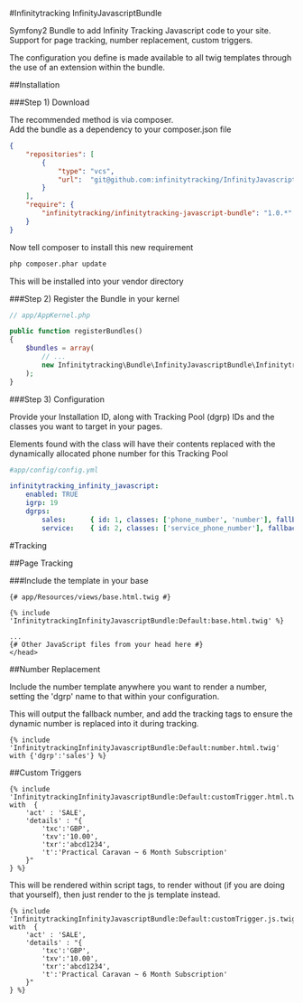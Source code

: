 #Infinitytracking InfinityJavascriptBundle

Symfony2 Bundle to add Infinity Tracking Javascript code to your site.
Support for page tracking, number replacement, custom triggers.

The configuration you define is made available to all twig templates
 through the use of an extension within the bundle.

##Installation

###Step 1) Download

The recommended method is via composer.  
Add the bundle as a dependency to your composer.json file

```json
{
    "repositories": [
        {
            "type": "vcs",
            "url":  "git@github.com:infinitytracking/InfinityJavascriptBundle.git"
        }
    ],
    "require": {
        "infinitytracking/infinitytracking-javascript-bundle": "1.0.*"
    }
}
```

Now tell composer to install this new requirement

```bash
php composer.phar update
```

This will be installed into your vendor directory

###Step 2) Register the Bundle in your kernel

```php
// app/AppKernel.php

public function registerBundles()
{
    $bundles = array(
        // ...
        new Infinitytracking\Bundle\InfinityJavascriptBundle\InfinitytrackingInfinityJavascriptBundle(),
    );
}
```

###Step 3) Configuration

Provide your Installation ID, along with Tracking Pool (dgrp) IDs and the 
classes you want to target in your pages.  

Elements found with the class will have their contents replaced with the
dynamically allocated phone number for this Tracking Pool

```yaml
#app/config/config.yml

infinitytracking_infinity_javascript:
    enabled: TRUE
    igrp: 19
    dgrps:
        sales:      { id: 1, classes: ['phone_number', 'number'], fallback: '08440001111' }
        service:    { id: 2, classes: ['service_phone_number'], fallback: '08440002222' }
```

#Tracking

##Page Tracking

###Include the template in your base

```smarty
{# app/Resources/views/base.html.twig #}

{% include 'InfinitytrackingInfinityJavascriptBundle:Default:base.html.twig' %}

...
{# Other JavaScript files from your head here #}
</head>
```

##Number Replacement

Include the number template anywhere you want to render a number, setting
 the 'dgrp' name to that within your configuration.

This will output the fallback number, and add the tracking tags to ensure
 the dynamic number is replaced into it during tracking.

```smarty
{% include 'InfinitytrackingInfinityJavascriptBundle:Default:number.html.twig' with {'dgrp':'sales'} %}
```

##Custom Triggers

```smarty
{% include 'InfinitytrackingInfinityJavascriptBundle:Default:customTrigger.html.twig' with  {
    'act' : 'SALE',
    'details' : "{
        'txc':'GBP',
        'txv':'10.00',
        'txr':'abcd1234',
        't':'Practical Caravan ~ 6 Month Subscription'
    }"
} %}
```

This will be rendered within script tags, to render without (if you are doing
 that yourself), then just render to the js template instead.

```smarty
{% include 'InfinitytrackingInfinityJavascriptBundle:Default:customTrigger.js.twig' with  {
    'act' : 'SALE',
    'details' : "{
        'txc':'GBP',
        'txv':'10.00',
        'txr':'abcd1234',
        't':'Practical Caravan ~ 6 Month Subscription'
    }"
} %}
```
